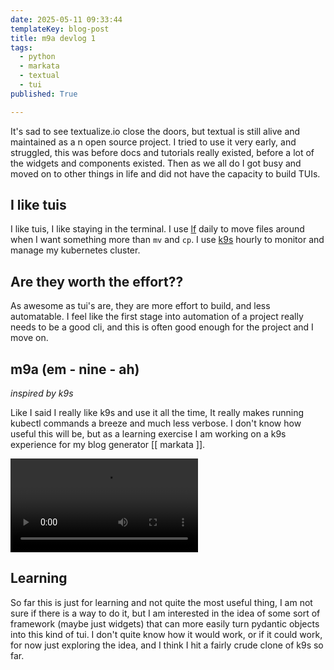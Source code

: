 ```yaml
---
date: 2025-05-11 09:33:44
templateKey: blog-post
title: m9a devlog 1
tags:
  - python
  - markata
  - textual
  - tui
published: True

---
```


It's sad to see textualize.io close the doors, but textual is still alive and
maintained as a n open source project.  I tried to use it very early, and
struggled, this was before docs and tutorials really existed, before a lot of
the widgets and components existed.  Then as we all do I got busy and moved on
to other things in life and did not have the capacity to build TUIs.

## I like tuis

I like tuis, I like staying in the terminal.  I use
[lf](https://github.com/gokcehan/lf) daily to move files around when I
want something more than `mv` and `cp`.  I use
[k9s](https://github.com/derailed/k9s) hourly to monitor and manage my
kubernetes cluster.

## Are they worth the effort??

As awesome as tui's are, they are more effort to build, and less automatable.
I feel like the first stage into automation of a project really needs to be a
good cli, and this is often good enough for the project and I move on.

## m9a (em - nine - ah)

_inspired by k9s_

Like I said I really like k9s and use it all the time, It really makes running
kubectl commands a breeze and much less verbose.  I don't know how useful this
will be, but as a learning exercise I am working on a k9s experience for my
blog generator [[ markata ]].

![m9a-1-trimmed.webm](https://dropper.wayl.one/api/file/c3b66bee-b57a-4814-b957-51d3e89202b8.webm)

## Learning

So far this is just for learning and not quite the most useful thing, I am not
sure if there is a way to do it, but I am interested in the idea of some sort
of framework (maybe just widgets) that can more easily turn pydantic objects
into this kind of tui.  I don't quite know how it would work, or if it could
work, for now just exploring the idea, and I think I hit a fairly crude clone
of k9s so far.
